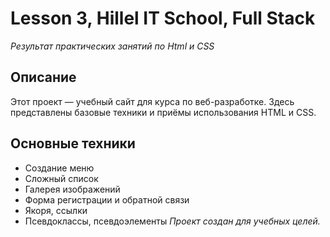 # Lesson 3, Hillel IT School, Full Stack

_Результат практических занятий по Html и CSS_

## Описание

Этот проект — учебный сайт для курса по веб-разработке. Здесь представлены базовые техники и приёмы использования HTML и CSS.

## Основные техники

- Создание меню
- Сложный список
- Галерея изображений
- Форма регистрации и обратной связи
- Якоря, ссылки
- Псевдоклассы, псевдоэлементы
  _Проект создан для учебных целей._
